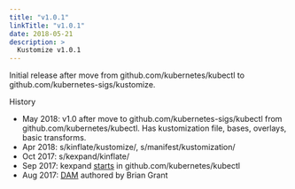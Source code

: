 ```yaml
---
title: "v1.0.1"
linkTitle: "v1.0.1"
date: 2018-05-21
description: >
  Kustomize v1.0.1
---
```


Initial release after move from github.com/kubernetes/kubectl to github.com/kubernetes-sigs/kustomize.

History

* May 2018: v1.0 after move to github.com/kubernetes-sigs/kubectl
             from github.com/kubernetes/kubectl.
             Has kustomization file, bases, overlays, basic transforms.
* Apr 2018: s/kinflate/kustomize/, s/manifest/kustomization/
* Oct 2017: s/kexpand/kinflate/
* Sep 2017: kexpand [starts](https://github.com/kubernetes/kubectl/pull/65)
             in github.com/kubernetes/kubectl
* Aug 2017: [DAM] authored by Brian Grant

[DAM]: https://docs.google.com/document/d/1cLPGweVEYrVqQvBLJg6sxV-TrE5Rm2MNOBA_cxZP2WU
